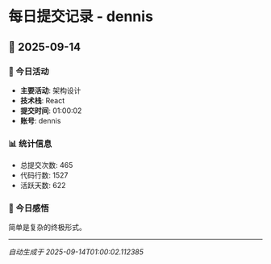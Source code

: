 # 每日提交记录 - dennis

## 📅 2025-09-14

### 🎯 今日活动
- **主要活动**: 架构设计
- **技术栈**: React
- **提交时间**: 01:00:02
- **账号**: dennis

### 📊 统计信息
- 总提交次数: 465
- 代码行数: 1527
- 活跃天数: 622

### 💭 今日感悟
简单是复杂的终极形式。

---
*自动生成于 2025-09-14T01:00:02.112385*
